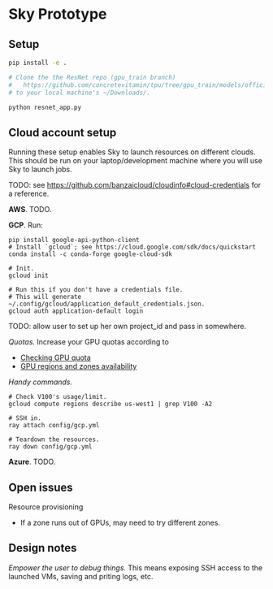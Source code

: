# Sky Prototype

## Setup

```bash
pip install -e .

# Clone the the ResNet repo (gpu_train branch)
#   https://github.com/concretevitamin/tpu/tree/gpu_train/models/official/resnet
# to your local machine's ~/Downloads/.

python resnet_app.py
```

## Cloud account setup
Running these setup enables Sky to launch resources on different clouds.
This should be run on your laptop/development machine where you will use Sky to launch jobs.

TODO: see https://github.com/banzaicloud/cloudinfo#cloud-credentials for a reference.

**AWS**. TODO.

**GCP**. Run:
```
pip install google-api-python-client
# Install `gcloud`; see https://cloud.google.com/sdk/docs/quickstart
conda install -c conda-forge google-cloud-sdk

# Init.
gcloud init

# Run this if you don't have a credentials file.
# This will generate ~/.config/gcloud/application_default_credentials.json.
gcloud auth application-default login
```
TODO: allow user to set up her own project_id and pass in somewhere.

*Quotas.* Increase your GPU quotas according to
* [Checking GPU quota](https://cloud.google.com/compute/docs/gpus/create-vm-with-gpus#check-quota)
* [GPU regions and zones availability](https://cloud.google.com/compute/docs/gpus/gpu-regions-zones)

*Handy commands.*
```
# Check V100's usage/limit.
gcloud compute regions describe us-west1 | grep V100 -A2

# SSH in.
ray attach config/gcp.yml

# Teardown the resources.
ray down config/gcp.yml
```

**Azure**. TODO.

## Open issues

Resource provisioning
* If a zone runs out of GPUs, may need to try different zones.

## Design notes

*Empower the user to debug things.*  This means exposing SSH access to the launched VMs, saving and priting logs, etc.

